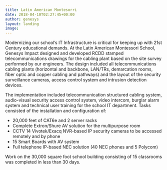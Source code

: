 ```yaml
---
title: Latin American Montesorri
date: 2018-04-10T02:27:45+00:00
author: genesys
layout: landing
image:
---
```


<p>Modernizing our school’s IT Infrastructure is critical for keeping up with 21st Century educational demands. At the Latin American Montessori School, Genesys Impact designed and developed RCDD stamped telecommunications drawings for the cabling plant based on the site survey performed by our engineers. The design included all telecommunications cabling plants (horizontal and backbone, LAN/TRs, demarcation rooms, fiber optic and copper cabling and pathways) and the layout of the security surveillance cameras, access control system and intrusion detection devices.</p>
<p>The implementation included telecommunication structured cabling system, audio-visual security access control system, video intercom, burglar alarm system and technical user training for the school IT department. Tasks consisted of the installation and configuration of:</p>
<ul>
    <li>20,000 feet of CAT6e and 2 server racks</li>
    <li>Complete Extron/Shure AV solution for the multipurpose room</li>
    <li>CCTV 14 Vivotek/Exacq NVR-based IP security cameras to be accessed remotely and by phone</li>
    <li>15 Smart Boards with AV system</li>
    <li>Full telephone IP-based NEC solution (40 NEC phones and 5 Polycom)</li>
</ul>
<p>Work on the 30,000 square foot school building consisting of 15 classrooms was completed in less than 30 days.</p>